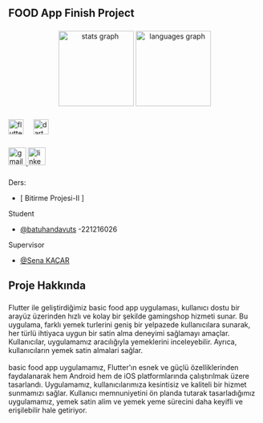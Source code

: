 <h2 align="left">FOOD App Finish Project</h2>

###

<div align="center">
  <img src="https://github-readme-stats.vercel.app/api?username=batuhandavuts&hide_title=false&hide_rank=false&show_icons=true&include_all_commits=true&count_private=true&disable_animations=false&theme=dracula&locale=en&hide_border=false" height="150" alt="stats graph"  />
  <img src="https://github-readme-stats.vercel.app/api/top-langs?username=batuhandavuts&locale=en&hide_title=false&layout=compact&card_width=320&langs_count=5&theme=dracula&hide_border=false" height="150" alt="languages graph"  />
</div>

###

<div align="left">
  <img src="https://cdn.jsdelivr.net/gh/devicons/devicon/icons/flutter/flutter-original.svg" height="30" alt="flutter logo"  />
  <img width="12" />
  <img src="https://cdn.jsdelivr.net/gh/devicons/devicon/icons/dart/dart-original.svg" height="30" alt="dart logo"  />
</div>

###

<div align="left">
  <a href="mailto:batuhandavut97@gmail.com" target="_blank">
    <img src="https://img.shields.io/static/v1?message=Gmail&logo=gmail&label=&color=D14836&logoColor=white&labelColor=&style=for-the-badge" height="35" alt="gmail logo"  />
  </a>
  <a href="https://www.linkedin.com/in/batuhandavuts/" target="_blank">
    <img src="https://img.shields.io/static/v1?message=LinkedIn&logo=linkedin&label=&color=0077B5&logoColor=white&labelColor=&style=for-the-badge" height="35" alt="linkedin logo"  />
  </a>
</div>

###

###

Ders:
 - [ Bitirme Projesi-II ]


Student
 - [@batuhandavuts](https://github.com/batuhandavuts) -221216026
   
Supervisor
 - [@Sena KAÇAR]()

###

<h2 align="left">Proje Hakkında</h2>

###

<p align="left">Flutter ile geliştirdiğimiz basic food app  uygulaması, kullanıcı dostu bir arayüz üzerinden hızlı ve kolay bir şekilde gamingshop hizmeti sunar. Bu uygulama, farklı yemek turlerini geniş bir yelpazede kullanıcılara sunarak, her türlü ihtiyaca uygun bir satin alma deneyimi sağlamayı amaçlar. Kullanıcılar, uygulamamız aracılığıyla yemeklerini inceleyebilir. Ayrıca, kullanıcıların yemek satin almalari sağlar.<br><br>  basic food app uygulamamız, Flutter'ın esnek ve güçlü özelliklerinden faydalanarak hem Android hem de iOS platformlarında çalıştırılmak üzere tasarlandı. Uygulamamız, kullanıcılarımıza kesintisiz ve kaliteli bir hizmet sunmamızı sağlar. Kullanıcı memnuniyetini ön planda tutarak tasarladığımız uygulamamız, yemek satin alim ve yemek yeme  sürecini daha keyifli ve erişilebilir hale getiriyor.</p>

###
